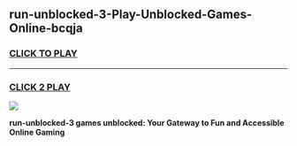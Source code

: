 
## run-unblocked-3-Play-Unblocked-Games-Online-bcqja
<h3>
<a href="https://premium76.site?title=run-unblocked-3&ref=25A">CLICK TO PLAY</a></h3>
<hr>

<h3>
<a href="https://premium76.site?title=run-unblocked-3&ref=25A">CLICK 2 PLAY</a>
  
</h3>

<a href="https://premium76.site?title=run-unblocked-3&ref=25A"><img src="https://clearcache.store/games.png"></a>


**run-unblocked-3 games unblocked: Your Gateway to Fun and Accessible Online Gaming**
